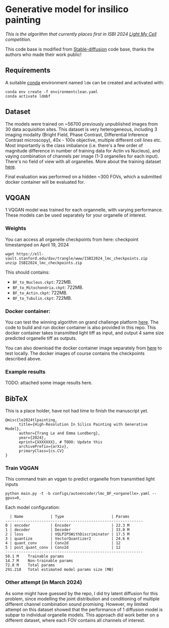# Generative model for insilico painting
*This is the algorithm that currently places first in ISBI 2024 [Light My Cell](https://lightmycells.grand-challenge.org/evaluation/phase-2/leaderboard/) competition.*
  
This code base is modified from [Stable-diffusion](https://github.com/CompVis/stable-diffusion) code base, thanks the authors who made their work public!

## Requirements
A suitable [conda](https://conda.io/) environment named `ldm` can be created
and activated with:

```
conda env create -f environmentclean.yaml
conda activate ldmbf
```

## Dataset
The models were trained on ~56700 previously unpublished images from 30 data acquisition sites. This dataset is very heterogeneous, including 3 imaging modality (Bright Field, Phase Contrast, Differential Inference Contrast microscopy), 40x - 100x objective, multiple different cell lines etc. Most importantly is the class imbalance (i.e. there's a few order of magnitude difference in number of training data for Actin vs Nucleus), and vaying combination of channels per image (1-3 organelles for each input). There's no field of view with all organelles.
More about the training dataset [here](https://lightmycells.grand-challenge.org/database/).

Final evaluation was performed on a hidden ~300 FOVs, which a submitted docker container will be evaluated for.

## VQGAN

1 VQGAN model was trained for each organnelle, with varying performance. These models can be used separately for your organelle of interest.


### Weights

You can access all organelle checkpoints from here: checkpoint timestamped on April 19, 2024 

```
wget https://ell-vault.stanford.edu/dav/trangle/www/ISBI2024_lmc_checkpoints.zip
unzip ISBI2024_lmc_checkpoints.zip
```

This should contains:
- `BF_to_Nucleus.ckpt`: 722MB.
- `BF_to_Mitochondria.ckpt`: 722MB.
- `BF_to_Actin.ckpt`: 722MB.
- `BF_to_Tubulin.ckpt`: 722MB.


### Docker container:
You can test the winning algorithm on grand challenge platform [here](https://grand-challenge.org/algorithms/lmc_control/).
The code to build and run docker container is also provided in this repo. This docker container takes transmitted light tiff as input, and output 4 same size predicted organelle tiff as outputs.

You can also download the docker container image separately from [here](https://ell-vault.stanford.edu/dav/trangle/www/ISBI2024_lmc_algo0_latest.tar.gz) to test locally. The docker images of course contains the checkpoints described above. 

### Example results

TODO: attached some image results here.

## BibTeX
This is a place holder, have not had time to finish the manuscript yet.
```
@misc{le2024tlpainting,
      title={High-Resolution In Silico Painting with Generative Model}, 
      author={Trang Le and Emma Lundberg},
      year={2024},
      eprint={XXXXXXX}, # TODO: Update this
      archivePrefix={arXiv},
      primaryClass={cs.CV}
}
```

### Train VQGAN
This command train an vqgan to predict organelle from transmitted light inputs
```
python main.py -t -b configs/autoencoder/lmc_BF_<organelle>.yaml --gpus=0,
```

Each model configuration:
```
  | Name            | Type                     | Params
-------------------------------------------------------------
0 | encoder         | Encoder                  | 22.3 M
1 | decoder         | Decoder                  | 33.0 M
2 | loss            | VQLPIPSWithDiscriminator | 17.5 M
3 | quantize        | VectorQuantizer2         | 24.6 K
4 | quant_conv      | Conv2d                   | 12    
5 | post_quant_conv | Conv2d                   | 12    
-------------------------------------------------------------
58.1 M    Trainable params
14.7 M    Non-trainable params
72.8 M    Total params
291.218   Total estimated model params size (MB)
```


### Other attempt (in March 2024)
As some might have guessed by the repo, I did try latent diffusion for this problem, since modelling the joint distribution and conditioning of multiple different channel combination sound promising. However, my limited attempt on this dataset showed that the performance of 1 diffusion model is subpar to individual organelle models. This approach did work better on a different dataset, where each FOV contains all channels of interest.